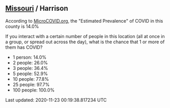 
## [Missouri](/united-states/missouri) / Harrison

According to [MicroCOVID.org](http://microcovid.org),
the "Estimated Prevalence" of COVID in this county is 14.0%

If you interact with a certain number of people in this location
(all at once in a group, or spread out across the day), what is the chance that
1 or more of them has COVID?

- 1 person: 14.0%
- 2 people: 26.0%
- 3 people: 36.4%
- 5 people: 52.9%
- 10 people: 77.8%
- 25 people: 97.7%
- 100 people: 100.0%

Last updated: 2020-11-23 00:19:38.817234 UTC
